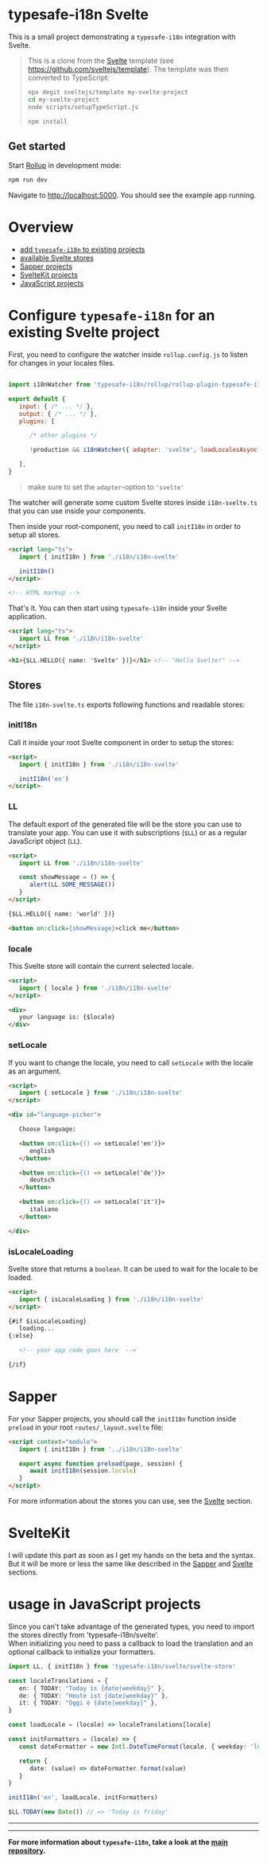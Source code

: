 # typesafe-i18n Svelte

This is a small project demonstrating a `typesafe-i18n` integration with Svelte.

> This is a clone from the [Svelte](https://svelte.dev) template (see https://github.com/sveltejs/template). The template was then converted to TypeScript:
>```bash
>npx degit sveltejs/template my-svelte-project
>cd my-svelte-project
>node scripts/setupTypeScript.js
>
>npm install
>```

## Get started

Start [Rollup](https://rollupjs.org) in development mode:

```bash
npm run dev
```

Navigate to [http://localhost:5000](http://localhost:5000). You should see the example app running.

# Overview
 - [add `typesafe-i18n` to existing projects](#configure-typesafe-i18n-for-an-existing-svelte-project)
 - [available Svelte stores](#stores)
 - [Sapper projects](#sapper)
 - [SvelteKit projects](#sveltekit)
 - [JavaScript projects](#usage-in-javascript-projects)


<!-- ------------------------------------------------------------------------------------------ -->
<!-- ------------------------------------------------------------------------------------------ -->
<!-- ------------------------------------------------------------------------------------------ -->

# Configure `typesafe-i18n` for an existing Svelte project

First, you need to configure the watcher inside `rollup.config.js` to listen for changes in your locales files.

```javascript

import i18nWatcher from 'typesafe-i18n/rollup/rollup-plugin-typesafe-i18n-watcher'

export default {
   input: { /* ... */ },
   output: { /* ... */ },
   plugins: [

      /* other plugins */

      !production && i18nWatcher({ adapter: 'svelte', loadLocalesAsync: false }),

   ],
}

```
> make sure to set the `adapter`-option to `'svelte'`

The watcher will generate some custom Svelte stores inside `i18n-svelte.ts` that you can use inside your components.

Then inside your root-component, you need to call `initI18n` in order to setup all stores.

```html
<script lang="ts">
   import { initI18n } from './i18n/i18n-svelte'

   initI18n()
</script>

<!-- HTML markup -->
```

That's it. You can then start using `typesafe-i18n` inside your Svelte application.

```html
<script lang="ts">
   import LL from './i18n/i18n-svelte'
</script>

<h1>{$LL.HELLO({ name: 'Svelte' })}</h1> <!-- "Hello Svelte!" -->

```


<!-- ------------------------------------------------------------------------------------------ -->
<!-- ------------------------------------------------------------------------------------------ -->
<!-- ------------------------------------------------------------------------------------------ -->

## Stores

The file `i18n-svelte.ts` exports following functions and readable stores:


### initI18n

Call it inside your root Svelte component in order to setup the stores:

```html
<script>
   import { initI18n } from './i18n/i18n-svelte'

   initI18n('en')
</script>
```


### LL

The default export of the generated file will be the store you can use to translate your app. You can use it with subscriptions (`$LL`) or as a regular JavaScript object (`LL`).

```html
<script>
   import LL from './i18n/i18n-svelte'

   const showMessage = () => {
      alert(LL.SOME_MESSAGE())
   }
</script>

{$LL.HELLO({ name: 'world' })}

<button on:click={showMessage}>click me</button>
```


### locale

This Svelte store will contain the current selected locale.

```html
<script>
   import { locale } from './i18n/i18n-svelte'
</script>

<div>
   your language is: {$locale}
</div>
```


### setLocale

If you want to change the locale, you need to call `setLocale` with the locale as an argument.

```html
<script>
   import { setLocale } from './i18n/i18n-svelte'
</script>

<div id="language-picker">

   Choose language:

   <button on:click={() => setLocale('en')}>
      english
   </button>

   <button on:click={() => setLocale('de')}>
      deutsch
   </button>

   <button on:click={() => setLocale('it')}>
      italiano
   </button>

</div>
```

### isLocaleLoading

Svelte store that returns a `boolean`. It can be used to wait for the locale to be loaded.

```html
<script>
   import { isLocaleLoading } from './i18n/i18n-svelte'
</script>

{#if $isLocaleLoading}
   loading...
{:else}

   <!-- your app code goes here  -->

{/if}
```


<!-- ------------------------------------------------------------------------------------------ -->
<!-- ------------------------------------------------------------------------------------------ -->
<!-- ------------------------------------------------------------------------------------------ -->

# Sapper

For your Sapper projects, you should call the `initI18n` function inside `preload` in your root `routes/_layout.svelte` file:

```html
<script context="module">
   import { initI18n } from '../i18n/i18n-svelte'

   export async function preload(page, session) {
      await initI18n(session.locale)
   }
</script>
```

For more information about the stores you can use, see the [Svelte](#svelte) section.

 <!-- TODO: create example repository -->


<!-- ------------------------------------------------------------------------------------------ -->
<!-- ------------------------------------------------------------------------------------------ -->
<!-- ------------------------------------------------------------------------------------------ -->

# SvelteKit

I will update this part as soon as I get my hands on the beta and the syntax. But it will be more or less the same like described in the [Sapper](#sapper) and [Svelte](#svelte) sections.

 <!-- TODO: create example repository -->


<!-- ------------------------------------------------------------------------------------------ -->
<!-- ------------------------------------------------------------------------------------------ -->
<!-- ------------------------------------------------------------------------------------------ -->

# usage in JavaScript projects

Since you can't take advantage of the generated types, you need to import the stores directly from 'typesafe-i18n/svelte'.\
When initializing you need to pass a callback to load the translation and an optional callback to initialize your formatters.

```typescript
import LL, { initI18n } from 'typesafe-i18n/svelte/svelte-store'

const localeTranslations = {
   en: { TODAY: "Today is {date|weekday}" },
   de: { TODAY: "Heute ist {date|weekday}" },
   it: { TODAY: "Oggi è {date|weekday}" },
}

const loadLocale = (locale) => localeTranslations[locale]

const initFormatters = (locale) => {
   const dateFormatter = new Intl.DateTimeFormat(locale, { weekday: 'long' })

   return {
      date: (value) => dateFormatter.format(value)
   }
}

initI18n('en', loadLocale, initFormatters)

$LL.TODAY(new Date()) // => 'Today is friday'
```

---
---

**For more information about `typesafe-i18n`, take a look at the [main repository](https://github.com/ivanhofer/typesafe-i18n).**